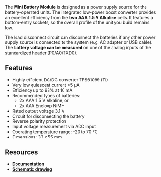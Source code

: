 The **Mini Battery Module** is designed as a power supply source for the battery-operated units. The integrated low-power boost converter provides an excellent efficiency from the **two AAA 1.5 V Alkaline** cells. It features a bottom-entry sockets, so the overall profile of the unit you build remains low.

The load disconnect circuit can disconnect the batteries if any other power supply source is connected to the system (e.g. AC adapter or USB cable). The **battery voltage can be measured** on one of the analog inputs of the standardized header (P0/A0/TXD0).

## Features

* Highly efficient DC/DC converter TPS61099 (TI)
* Very low quiescent current <5 μA
* Efficiency up to 93% at 10 mA
* Recommended types of batteries:
    * 2x AAA 1.5 V Alkaline, or
    * 2x AAA Eneloop NiMH
* Rated output voltage 3.1 V
* Circuit for disconnecting the battery
* Reverse polarity protection
* Input voltage measurement via ADC input
* Operating temperature range: -20 to 70 °C
* Dimensions: 33 x 55 mm

## Resources

* [**Documentation**](https://www.bigclown.com/doc/hardware/about-mini-battery-module/)
* [**Schematic drawing**](https://github.com/bigclownlabs/bc-hardware/tree/master/out/bc-module-battery-mini)
